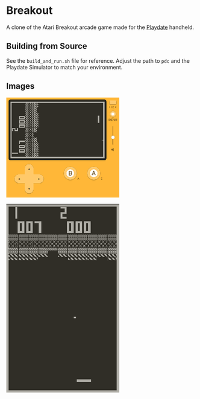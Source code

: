 # Breakout

A clone of the Atari Breakout arcade game made for the [Playdate](https://play.date) handheld.

## Building from Source

See the `build_and_run.sh` file for reference. Adjust the path to `pdc` and the Playdate Simulator to match your environment.

## Images

![Screenshot of breakout clone with console](with_console_border.png "Breakout on Playdate console")

![Screenshot of breakout clone](vertical.png "Breakout screenshot")
